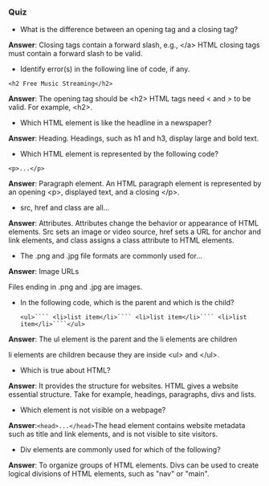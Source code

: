 ### Quiz

* What is the difference between an opening tag and a closing tag?


**Answer**: Closing tags contain a forward slash, e.g., &lt;\/a&gt; HTML closing tags must contain a forward slash to be valid.

* Identify error\(s\) in the following line of code, if any.


`<h2 Free Music Streaming</h2>`

**Answer**: The opening tag should be &lt;h2&gt; HTML tags need &lt; and &gt; to be valid. For example, &lt;h2&gt;.

* Which HTML element is like the headline in a newspaper?


**Answer**: Heading. Headings, such as h1 and h3, display large and bold text.

* Which HTML element is represented by the following code?

`<p>...</p>`

**Answer**: Paragraph element. An HTML paragraph element is represented by an opening &lt;p&gt;, displayed text, and a closing &lt;\/p&gt;.

* src, href and class are all...

**Answer**: Attributes. Attributes change the behavior or appearance of HTML elements. Src sets an image or video source, href sets a URL for anchor and link elements, and class assigns a class attribute to HTML elements.

* The .png and .jpg file formats are commonly used for...

**Answer**: Image URLs

Files ending in .png and .jpg are images.

* In the following code, which is the parent and which is the child?

  `````<ul>```` <li>list item</li>```` <li>list item</li>```` <li>list item</li>````</ul>`````


**Answer**: The ul element is the parent and the li elements are children

li elements are children because they are inside &lt;ul&gt; and &lt;\/ul&gt;.

* Which is true about HTML?

**Answer**: It provides the structure for websites. HTML gives a website essential structure. Take for example, headings, paragraphs, divs and lists.

* Which element is not visible on a webpage?

**Answer**:`<head>...</head>`The head element contains website metadata such as title and link elements, and is not visible to site visitors.

* Div elements are commonly used for which of the following?

**Answer**: To organize groups of HTML elements. Divs can be used to create logical divisions of HTML elements, such as "nav" or "main".

